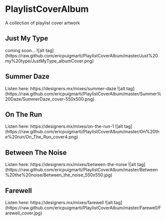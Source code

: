 # PlaylistCoverAlbum
A collection of playlist cover artwork 

<h2>Just My Type</h2> coming soon... 
![alt tag](https://raw.github.com/ericpuigmarti/PlaylistCoverAlbum/master/Just%20my%20type/JustMyType_albumCover.png)

<h2>Summer Daze</h2> Listen here: https://designers.mx/mixes/summer-daze
![alt tag](https://raw.github.com/ericpuigmarti/PlaylistCoverAlbum/master/Summer%20Daze/SummerDaze_cover-550x500.png)

<h2>On The Run</h2> Listen here: https://designers.mx/mixes/on-the-run-1 
![alt tag](https://raw.github.com/ericpuigmarti/PlaylistCoverAlbum/master/On%20the%20run/On_The_Run_cover4.png)


<h2>Between The Noise</h2> Listen here: https://designers.mx/mixes/between-the-noise 
![alt tag](https://raw.github.com/ericpuigmarti/PlaylistCoverAlbum/master/Between%20the%20noise/Between_the_noise_550x550.jpg)

<h2>Farewell</h2> Listen here: https://designers.mx/mixes/farewell
![alt tag](https://raw.github.com/ericpuigmarti/PlaylistCoverAlbum/master/Farewell/Farewell_cover.jpg)
